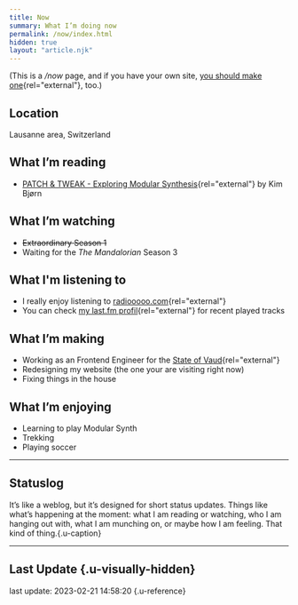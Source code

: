 ```yaml
---
title: Now
summary: What I’m doing now
permalink: /now/index.html
hidden: true
layout: "article.njk"
---
```


(This is a _/now_ page, and if you have your own site, [you should make one](https://nownownow.com/about){rel="external"}, too.)

## Location

Lausanne area, Switzerland

## What I’m reading

- [PATCH & TWEAK - Exploring Modular Synthesis](https://bjooks.com/products/patch-tweak-exploring-modular-synthesis){rel="external"} by Kim Bjørn

## What I’m watching

- ~~Extraordinary Season 1~~
- Waiting for the _The Mandalorian_ Season 3

## What I'm listening to

- I really enjoy listening to [radiooooo.com](https://radiooooo.com/){rel="external"}
- You can check [my last.fm profil](https://www.last.fm/user/alienlebarge){rel="external"} for recent played tracks

## What I’m making

- Working as an Frontend Engineer for the [State of Vaud](https://www.vd.ch){rel="external"}
- Redesigning my website (the one your are visiting right now)
- Fixing things in the house

## What I’m enjoying

- Learning to play Modular Synth
- Trekking
- Playing soccer

---

## Statuslog

It’s like a weblog, but it’s designed for short status updates. Things like what’s happening at the moment: what I am reading or watching, who I am hanging out with, what I am munching on, or maybe how I am feeling. That kind of thing.{.u-caption}

<script src="https://status.lol/alienlebarge.js?time&link&fluent&pretty"></script>

---

## Last Update {.u-visually-hidden}

last update: 2023-02-21 14:58:20 {.u-reference}
